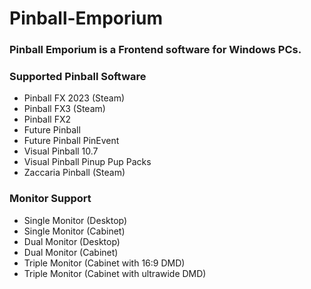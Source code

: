 # Pinball-Emporium
### Pinball Emporium is a Frontend software for Windows PCs.
### Supported Pinball Software
+ Pinball FX 2023 (Steam)
+ Pinball FX3 (Steam)
+ Pinball FX2
+ Future Pinball
+ Future Pinball PinEvent
+ Visual Pinball 10.7
+ Visual Pinball Pinup Pup Packs
+ Zaccaria Pinball (Steam)

### Monitor Support
+ Single Monitor (Desktop)
+ Single Monitor (Cabinet)
+ Dual Monitor (Desktop)
+ Dual Monitor (Cabinet)
+ Triple Monitor (Cabinet with 16:9 DMD)
+ Triple Monitor (Cabinet with ultrawide DMD)
